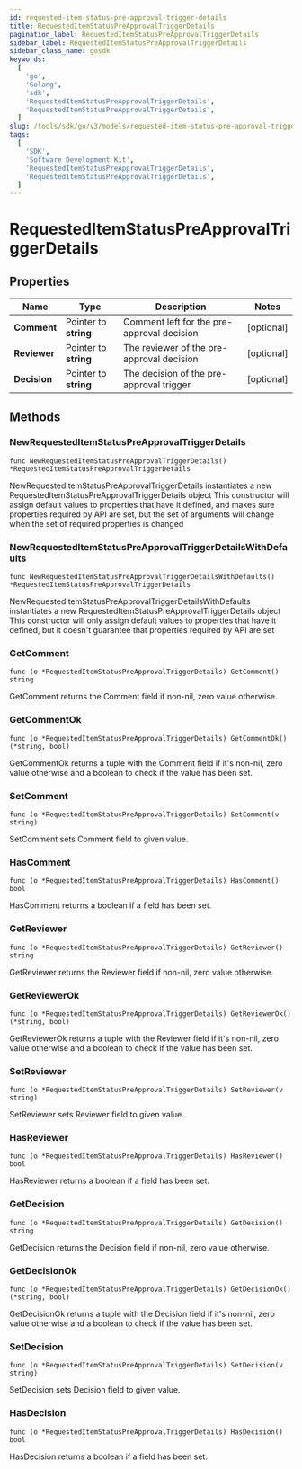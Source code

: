 ```yaml
---
id: requested-item-status-pre-approval-trigger-details
title: RequestedItemStatusPreApprovalTriggerDetails
pagination_label: RequestedItemStatusPreApprovalTriggerDetails
sidebar_label: RequestedItemStatusPreApprovalTriggerDetails
sidebar_class_name: gosdk
keywords:
  [
    'go',
    'Golang',
    'sdk',
    'RequestedItemStatusPreApprovalTriggerDetails',
    'RequestedItemStatusPreApprovalTriggerDetails',
  ]
slug: /tools/sdk/go/v3/models/requested-item-status-pre-approval-trigger-details
tags:
  [
    'SDK',
    'Software Development Kit',
    'RequestedItemStatusPreApprovalTriggerDetails',
    'RequestedItemStatusPreApprovalTriggerDetails',
  ]
---
```


# RequestedItemStatusPreApprovalTriggerDetails

## Properties

| Name | Type | Description | Notes |
| --- | --- | --- | --- |
| **Comment** | Pointer to **string** | Comment left for the pre-approval decision | [optional] |
| **Reviewer** | Pointer to **string** | The reviewer of the pre-approval decision | [optional] |
| **Decision** | Pointer to **string** | The decision of the pre-approval trigger | [optional] |

## Methods

### NewRequestedItemStatusPreApprovalTriggerDetails

`func NewRequestedItemStatusPreApprovalTriggerDetails() *RequestedItemStatusPreApprovalTriggerDetails`

NewRequestedItemStatusPreApprovalTriggerDetails instantiates a new RequestedItemStatusPreApprovalTriggerDetails object This constructor will assign default values to properties that have it defined, and makes sure properties required by API are set, but the set of arguments will change when the set of required properties is changed

### NewRequestedItemStatusPreApprovalTriggerDetailsWithDefaults

`func NewRequestedItemStatusPreApprovalTriggerDetailsWithDefaults() *RequestedItemStatusPreApprovalTriggerDetails`

NewRequestedItemStatusPreApprovalTriggerDetailsWithDefaults instantiates a new RequestedItemStatusPreApprovalTriggerDetails object This constructor will only assign default values to properties that have it defined, but it doesn't guarantee that properties required by API are set

### GetComment

`func (o *RequestedItemStatusPreApprovalTriggerDetails) GetComment() string`

GetComment returns the Comment field if non-nil, zero value otherwise.

### GetCommentOk

`func (o *RequestedItemStatusPreApprovalTriggerDetails) GetCommentOk() (*string, bool)`

GetCommentOk returns a tuple with the Comment field if it's non-nil, zero value otherwise and a boolean to check if the value has been set.

### SetComment

`func (o *RequestedItemStatusPreApprovalTriggerDetails) SetComment(v string)`

SetComment sets Comment field to given value.

### HasComment

`func (o *RequestedItemStatusPreApprovalTriggerDetails) HasComment() bool`

HasComment returns a boolean if a field has been set.

### GetReviewer

`func (o *RequestedItemStatusPreApprovalTriggerDetails) GetReviewer() string`

GetReviewer returns the Reviewer field if non-nil, zero value otherwise.

### GetReviewerOk

`func (o *RequestedItemStatusPreApprovalTriggerDetails) GetReviewerOk() (*string, bool)`

GetReviewerOk returns a tuple with the Reviewer field if it's non-nil, zero value otherwise and a boolean to check if the value has been set.

### SetReviewer

`func (o *RequestedItemStatusPreApprovalTriggerDetails) SetReviewer(v string)`

SetReviewer sets Reviewer field to given value.

### HasReviewer

`func (o *RequestedItemStatusPreApprovalTriggerDetails) HasReviewer() bool`

HasReviewer returns a boolean if a field has been set.

### GetDecision

`func (o *RequestedItemStatusPreApprovalTriggerDetails) GetDecision() string`

GetDecision returns the Decision field if non-nil, zero value otherwise.

### GetDecisionOk

`func (o *RequestedItemStatusPreApprovalTriggerDetails) GetDecisionOk() (*string, bool)`

GetDecisionOk returns a tuple with the Decision field if it's non-nil, zero value otherwise and a boolean to check if the value has been set.

### SetDecision

`func (o *RequestedItemStatusPreApprovalTriggerDetails) SetDecision(v string)`

SetDecision sets Decision field to given value.

### HasDecision

`func (o *RequestedItemStatusPreApprovalTriggerDetails) HasDecision() bool`

HasDecision returns a boolean if a field has been set.
